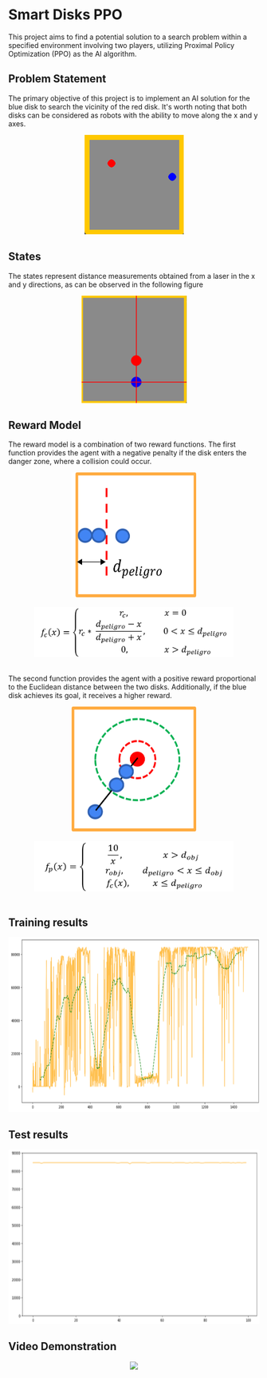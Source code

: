 # Smart Disks PPO
This project aims to find a potential solution to a search problem within a specified environment involving two players, utilizing Proximal Policy Optimization (PPO) as the AI algorithm.

## Problem Statement

The primary objective of this project is to implement an AI solution for the blue disk to search the vicinity of the red disk. It's worth noting that both disks can be considered as robots with the ability to move along the x and y axes.

<div align="center">
  <img src="https://raw.githubusercontent.com/EnriqManComp/smart-disks-PPO/master/result%20images/game%20environment.png" />
</div>

## States

The states represent distance measurements obtained from a laser in the x and y directions, as can be observed in the following figure

<div align="center">
  <img src="https://raw.githubusercontent.com/EnriqManComp/smart-disks-PPO/master/result%20images/laser.png" />
</div>

## Reward Model

The reward model is a combination of two reward functions. The first function provides the agent with a negative penalty if the disk enters the danger zone, where a collision could occur.

<div align="center">
  <img src="https://raw.githubusercontent.com/EnriqManComp/smart-disks-PPO/master/result%20images/fc_image.png" width="250px" height="250px" />
</div>

<br />
<div align="center">
  <img src="https://raw.githubusercontent.com/EnriqManComp/smart-disks-PPO/master/result%20images/fc_eq.png" width="400px" height="100px" />
</div>
<br />

The second function provides the agent with a positive reward proportional to the Euclidean distance between the two disks. Additionally, if the blue disk achieves its goal, it receives a higher reward.

<div align="center">
  <img src="https://raw.githubusercontent.com/EnriqManComp/smart-disks-PPO/master/result%20images/fp_image.png" width="250px" height="250px" />
</div>

<br />
<div align="center">
  <img src="https://raw.githubusercontent.com/EnriqManComp/smart-disks-PPO/master/result%20images/fp_eq.png" width="400px" height="100px" />
</div>
<br />

## Training results

<div align="center">
  <img src="https://raw.githubusercontent.com/EnriqManComp/smart-disks-PPO/master/result%20images/train_results.png" width="600px" height="350px" />
</div>

## Test results

<div align="center">
  <img src="https://raw.githubusercontent.com/EnriqManComp/smart-disks-PPO/master/result%20images/test%20results.png" width="600px" height="350px" />
</div>

## Video Demonstration

<div align="center">
  <img src="https://raw.githubusercontent.com/EnriqManComp/smart-disks-PPO/master/result%20images/smart-disk-PPO.gif" />
</div>

